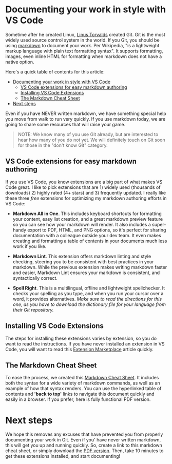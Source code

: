
# Documenting your work in style with VS Code

Sometime after he created Linux, [Linus Torvalds](https://en.wikipedia.org/wiki/Linus_Torvalds) created Git. Git is the most widely used source control system in the world. If you Git, you should be using [markdown](https://en.wikipedia.org/wiki/Markdown) to document your work. Per Wikipedia, "is a lightweight markup language with plain text formatting syntax". It supports formatting, images, even inline HTML for formatting when markdown does not have a native option.

Here's a quick table of contents for this article:

- [Documenting your work in style with VS Code](#documenting-your-work-in-style-with-vs-code)
  - [VS Code extensions for easy markdown authoring](#vs-code-extensions-for-easy-markdown-authoring)
  - [Installing VS Code Extensions](#installing-vs-code-extensions)
  - [The Markdown Cheat Sheet](#the-markdown-cheat-sheet)
- [Next steps](#next-steps)

Even if you have NEVER written markdown, we have something special help you move from walk to run very quickly. If you use markdown today, we are going to share some resources that will raise your game.

> NOTE: We know many of you use Git already, but are interested to hear how many of you do not yet. We will definitely touch on Git soon for those in the "don't know Git" category.

## VS Code extensions for easy markdown authoring

If you use VS Code, you know extensions are a big part of what makes VS Code great. I like to pick extensions that are 1) widely used (thousands of downloads) 2) highly rated (4+ stars) and 3) frequently updated. I really like these three *free* extensions for optimizing my markdown authoring efforts in VS Code:

- **Markdown All in One**. This includes keyboard shortcuts for formatting your content, easy list creation, and a great markdown preview feature so you can see how your markdown will render. It also includes a super-handy export to PDF, HTML, and PNG options, so it's perfect for sharing documentation with a colleague outside your dev team. It even makes creating and formatting a table of contents in your documents much less work if you like.

- **Markdown Lint**. This extension offers markdown linting and style checking, steering you to be consistent with best practices in your markdown. While the previous extension makes writing markdown faster and easier, Markdown Lint ensures your markdown is consistent, and syntactically correct.

- **Spell Right**. This is a multilingual, offline and lightweight spellchecker. It checks your spelling as you type, and when you run your cursor over a word, it provides alternatives. *Make sure to read the directions for this one, as you have to download the dictionary file for your language from their Git repository.*

## Installing VS Code Extensions

The steps for installing these extensions varies by extension, so you do want to read the instructions. If you have never installed an extension in VS Code, you will want to read this [Extension Marketplace](https://code.visualstudio.com/docs/editor/extension-gallery) article quickly.

## The Markdown Cheat Sheet

To ease the process, we created this [Markdown Cheat Sheet](..\resources\Markdown_Cheatsheet.md). It includes both the syntax for a wide variety of markdown commands, as well as an example of how that syntax renders. You can use the hyperlinked table of contents and **'back to top'** links to navigate this document quickly and easily in a browser. If you prefer, here is fully functional PDF version.

# Next steps

We hope this removes any excuses that have prevented you from properly documenting your work in Git. Even if you' have never written markdown, this will get you up and running quickly. So, create a link to this markdown cheat sheet, or simply download the [PDF version](..\resources\Markdown_Cheatsheet.md). Then, take 10 minutes to get these extensions installed, and start documenting!
